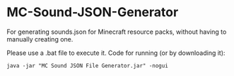 # MC-Sound-JSON-Generator
For generating sounds.json for Minecraft resource packs, without having to manually creating one.

Please use a .bat file to execute it.
Code for running (or by downloading it):

`java -jar "MC Sound JSON File Generator.jar" -nogui`
